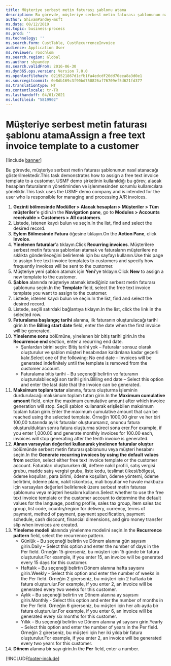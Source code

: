 ```yaml
---
title: Müşteriye serbest metin faturası şablonu atama
description: Bu görevde, müşteriye serbest metin faturası şablonunun nasıl atanacağı gösterilmektedir.
author: ShivamPandey-msft
ms.date: 08/12/2019
ms.topic: business-process
ms.prod: ''
ms.technology: ''
ms.search.form: CustTable, CustRecurrenceInvoice
audience: Application User
ms.reviewer: roschlom
ms.search.region: Global
ms.author: shpandey
ms.search.validFrom: 2016-06-30
ms.dyn365.ops.version: Version 7.0.0
ms.openlocfilehash: 0219521867d1cfb1fa4edcdf20dd70eea8a3d0e1
ms.sourcegitcommit: 0e8db169c3f90bd750826af76709ef5d621fd377
ms.translationtype: HT
ms.contentlocale: tr-TR
ms.lasthandoff: 04/01/2021
ms.locfileid: "5819902"
---
```

# <a name="assign-a-free-text-invoice-template-to-a-customer"></a><span data-ttu-id="17e20-103">Müşteriye serbest metin faturası şablonu atama</span><span class="sxs-lookup"><span data-stu-id="17e20-103">Assign a free text invoice template to a customer</span></span>

[!include [banner](../../includes/banner.md)]

<span data-ttu-id="17e20-104">Bu görevde, müşteriye serbest metin faturası şablonunun nasıl atanacağı gösterilmektedir.</span><span class="sxs-lookup"><span data-stu-id="17e20-104">This task demonstrates how to assign a free text invoice template to a customer.</span></span> <span data-ttu-id="17e20-105">USMF demo şirketinin kullanıldığı bu görev, alacak hesapları faturalarının yönetiminden ve işlenmesinden sorumlu kullanıcılara yöneliktir.</span><span class="sxs-lookup"><span data-stu-id="17e20-105">This task uses the USMF demo company and is intended for the user who is responsible for managing and processing A/R invoices.</span></span>

1. <span data-ttu-id="17e20-106">**Gezinti bölmesinde** **Modüller > Alacak hesapları > Müşteriler > Tüm müşteriler**'e gidin.</span><span class="sxs-lookup"><span data-stu-id="17e20-106">In the **Navigation pane**, go to **Modules > Accounts receivable > Customers > All customers**.</span></span>
2. <span data-ttu-id="17e20-107">Listede, istenen kaydı bulun ve seçin.</span><span class="sxs-lookup"><span data-stu-id="17e20-107">In the list, find and select the desired record.</span></span>
3. <span data-ttu-id="17e20-108">**Eylem Bölmesinde** **Fatura** öğesine tıklayın.</span><span class="sxs-lookup"><span data-stu-id="17e20-108">On the **Action Pane**, click **Invoice**.</span></span>
4. <span data-ttu-id="17e20-109">**Yinelenen faturalar**'a tıklayın.</span><span class="sxs-lookup"><span data-stu-id="17e20-109">Click **Recurring invoices**.</span></span> <span data-ttu-id="17e20-110">Müşterilere serbest metin faturası şablonları atamak ve faturaların müşterilere ne sıklıkta gönderileceğini belirlemek için bu sayfayı kullanın.</span><span class="sxs-lookup"><span data-stu-id="17e20-110">Use this page to assign free text invoice templates to customers and specify how frequently invoices will be sent to the customer.</span></span>  
5. <span data-ttu-id="17e20-111">Müşteriye yeni şablon atamak için **Yeni**'ye tıklayın.</span><span class="sxs-lookup"><span data-stu-id="17e20-111">Click **New** to assign a new template to the customer.</span></span>
6. <span data-ttu-id="17e20-112">**Şablon** alanında müşteriye atamak istediğiniz serbest metin faturası şablonunu seçin.</span><span class="sxs-lookup"><span data-stu-id="17e20-112">In the **Template** field, select the free text invoice template you want to assign to the customer.</span></span>
7. <span data-ttu-id="17e20-113">Listede, istenen kaydı bulun ve seçin.</span><span class="sxs-lookup"><span data-stu-id="17e20-113">In the list, find and select the desired record.</span></span>
8. <span data-ttu-id="17e20-114">Listede, seçili satırdaki bağlantıya tıklayın.</span><span class="sxs-lookup"><span data-stu-id="17e20-114">In the list, click the link in the selected row.</span></span>
9. <span data-ttu-id="17e20-115">**Faturalama başlangıç tarihi** alanına, ilk faturanın oluşturulacağı tarihi girin.</span><span class="sxs-lookup"><span data-stu-id="17e20-115">In the **Billing start date** field, enter the date when the first invoice will be generated.</span></span>
10. <span data-ttu-id="17e20-116">**Yinelenme sonu** bölümüne, yinelenen bir bitiş tarihi girin.</span><span class="sxs-lookup"><span data-stu-id="17e20-116">In the **Recurrence end** section, enter a recurring end date.</span></span>  
    * <span data-ttu-id="17e20-117">Şunlardan birini seçin: Bitiş tarihi yok – Faturalar sonsuz olarak oluşturulur ve şablon müşteri hesabından kaldırılana kadar geçerli kalır.</span><span class="sxs-lookup"><span data-stu-id="17e20-117">Select one of the following: No end date – Invoices will be generated indefinitely until the template is removed from the customer account.</span></span>
    * <span data-ttu-id="17e20-118">Faturalama bitiş tarihi – Bu seçeneği belirtin ve faturanın oluşturulabileceği son tarihi girin.</span><span class="sxs-lookup"><span data-stu-id="17e20-118">Billing end date – Select this option and enter the last date that the invoice can be generated.</span></span>  
11. <span data-ttu-id="17e20-119">**Maksimum toplam tutar** alanına, fatura oluşturma işleminin durdurulacağı maksimum toplam tutarı girin.</span><span class="sxs-lookup"><span data-stu-id="17e20-119">In the **Maximum cumulative amount** field, enter the maximum cumulative amount after which invoice generation will stop.</span></span> <span data-ttu-id="17e20-120">Seçili şablon kullanarak erişilebilen maksimum toplam tutarı girin.</span><span class="sxs-lookup"><span data-stu-id="17e20-120">Enter the maximum cumulative amount that can be reached using the selected template.</span></span> <span data-ttu-id="17e20-121">Örneğin 1000,00 girer ve her biri 100,00 tutarında aylık faturalar oluşturursanız, onuncu fatura oluşturulduktan sonra fatura oluşturma süreci sona erer.</span><span class="sxs-lookup"><span data-stu-id="17e20-121">For example, if you enter 1,000.00 and generate monthly invoices for 100.00 each, invoices will stop generating after the tenth invoice is generated.</span></span>  
12. <span data-ttu-id="17e20-122">**Alınan varsayılan değerleri kullanarak yinelenen faturalar oluştur** bölümünde serbest metin faturası şablonunu veya müşteri hesabını seçin.</span><span class="sxs-lookup"><span data-stu-id="17e20-122">In the **Generate recurring invoices by using the default values from** section, select either free text invoice template or the customer account.</span></span> <span data-ttu-id="17e20-123">Faturaları oluştururken dil, deftere nakil profili, satış vergisi grubu, madde satış vergisi grubu, liste kodu, teslimat ülkesi/bölgesi, ödeme koşulları, para birimi, ödeme koşulları, ödeme yöntemi, ödeme belirtimi, ödeme planı, nakit iskontosu, mali boyutlar ve havale makbuzu için varsayılan değerleri belirlemek üzere serbest metin faturası şablonunu veya müşteri hesabını kullanın.</span><span class="sxs-lookup"><span data-stu-id="17e20-123">Select whether to use the free text invoice template or the customer account to determine the default values for the language, posting profile, sales tax group, item sales tax group, list code, country/region for delivery, currency, terms of payment, method of payment, payment specification, payment schedule, cash discount, financial dimensions, and giro money transfer slip when invoices are created.</span></span>  
13. <span data-ttu-id="17e20-124">**Yineleme modeli** alanında yinelenme modelini seçin.</span><span class="sxs-lookup"><span data-stu-id="17e20-124">In the **Recurrence pattern** field, select the recurrence pattern.</span></span>
    + <span data-ttu-id="17e20-125">Günlük – Bu seçeneği belirtin ve Dönem alanına gün sayısını girin.</span><span class="sxs-lookup"><span data-stu-id="17e20-125">Daily – Select this option and enter the number of days in the Per field.</span></span> <span data-ttu-id="17e20-126">Örneğin 15 girerseniz, bu müşteri için 15 günde bir fatura oluşturulur.</span><span class="sxs-lookup"><span data-stu-id="17e20-126">For example, if you enter 15, an invoice will be generated every 15 days for this customer.</span></span>
    + <span data-ttu-id="17e20-127">Haftalık – Bu seçeneği belirtin Dönem alanına hafta sayısını girin.</span><span class="sxs-lookup"><span data-stu-id="17e20-127">Weekly - Select this option and enter the number of weeks in the Per field.</span></span> <span data-ttu-id="17e20-128">Örneğin 2 girerseniz, bu müşteri için 2 haftada bir fatura oluşturulur.</span><span class="sxs-lookup"><span data-stu-id="17e20-128">For example, if you enter 2, an invoice will be generated every two weeks for this customer.</span></span>
    + <span data-ttu-id="17e20-129">Aylık – Bu seçeneği belirtin ve Dönem alanına ay sayısını girin.</span><span class="sxs-lookup"><span data-stu-id="17e20-129">Monthly - Select this option and enter the number of months in the Per field.</span></span> <span data-ttu-id="17e20-130">Örneğin 6 girerseniz, bu müşteri için her altı ayda bir fatura oluşturulur.</span><span class="sxs-lookup"><span data-stu-id="17e20-130">For example, if you enter 6, an invoice will be generated every six months for this customer.</span></span>
    + <span data-ttu-id="17e20-131">Yıllık – Bu seçeneği belirtin ve Dönem alanına yıl sayısını girin.</span><span class="sxs-lookup"><span data-stu-id="17e20-131">Yearly – Select this option and enter the number of years in the Per field.</span></span> <span data-ttu-id="17e20-132">Örneğin 2 girerseniz, bu müşteri için her iki yılda bir fatura oluşturulur.</span><span class="sxs-lookup"><span data-stu-id="17e20-132">For example, if you enter 2, an invoice will be generated every two years for this customer.</span></span>  
14. <span data-ttu-id="17e20-133">**Dönem** alanına bir sayı girin.</span><span class="sxs-lookup"><span data-stu-id="17e20-133">In the **Per** field, enter a number.</span></span>



[!INCLUDE[footer-include](../../../includes/footer-banner.md)]